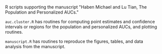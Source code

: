 R scripts supporting the manuscript "Haben Michael and Lu Tian, The Population and Personalized AUCs."

``auc.cluster.R`` has routines for computing point estimates and confidence intervals or regions for the population and personalized AUCs, and plotting routines.

``manuscript.R`` has routines to reproduce the figures, tables, and data analysis from the manuscript.
